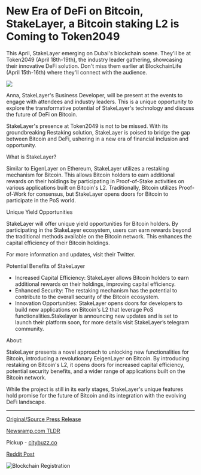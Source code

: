 # New Era of DeFi on Bitcoin, StakeLayer, a Bitcoin staking L2 is Coming to Token2049

This April, StakeLayer emerging on Dubai's blockchain scene. They'll be at Token2049 (April 18th-19th), the industry leader gathering, showcasing their innovative DeFi solution. Don't miss them earlier at BlockchainLife (April 15th-16th) where they'll connect with the audience.

![](https://blockchainwire.s3.amazonaws.com/RGBMARKETINGSOLUTIONSSRL/editor_image/de2c4f7d-80c6-4c06-bf4d-c8e434d85ea5.jpg)

Anna, StakeLayer's Business Developer, will be present at the events to engage with attendees and industry leaders. This is a unique opportunity to explore the transformative potential of StakeLayer's technology and discuss the future of DeFi on Bitcoin.

StakeLayer's presence at Token2049 is not to be missed. With its groundbreaking Restaking solution, StakeLayer is poised to bridge the gap between Bitcoin and DeFi, ushering in a new era of financial inclusion and opportunity.

What is StakeLayer?

Similar to EigenLayer on Ethereum, StakeLayer utilizes a restaking mechanism for Bitcoin. This allows Bitcoin holders to earn additional rewards on their holdings by participating in Proof-of-Stake activities on various applications built on Bitcoin's L2. Traditionally, Bitcoin utilizes Proof-of-Work for consensus, but StakeLayer opens doors for Bitcoin to participate in the PoS world.

Unique Yield Opportunities

StakeLayer will offer unique yield opportunities for Bitcoin holders. By participating in the StakeLayer ecosystem, users can earn rewards beyond the traditional methods available on the Bitcoin network. This enhances the capital efficiency of their Bitcoin holdings.

For more information and updates, visit their Twitter.

Potential Benefits of StakeLayer

* Increased Capital Efficiency: StakeLayer allows Bitcoin holders to earn additional rewards on their holdings, improving capital efficiency.
* Enhanced Security: The restaking mechanism has the potential to contribute to the overall security of the Bitcoin ecosystem.
* Innovation Opportunities: StakeLayer opens doors for developers to build new applications on Bitcoin's L2 that leverage PoS functionalities.Stakelayer is announcing new updates and is set to launch their platform soon, for more details visit StakeLayer’s telegram community.

About:

StakeLayer presents a novel approach to unlocking new functionalities for Bitcoin, introducing a revolutionary EeigenLayer on Bitcoin. By introducing restaking on Bitcoin's L2, it opens doors for increased capital efficiency, potential security benefits, and a wider range of applications built on the Bitcoin network.

While the project is still in its early stages, StakeLayer's unique features hold promise for the future of Bitcoin and its integration with the evolving DeFi landscape. 

---

[Original/Source Press Release](https://blockchainwire.io/press-release/new-era-of-defi-on-bitcoin-stakelayer-a-bitcoin-staking-l2-is-coming-to-token2049)
                    

[Newsramp.com TLDR](https://newsramp.com/curated-news/stakelayer-showcases-innovative-defi-solution-at-token2049-and-blockchainlife-events/073dca4cfd073ce658c00e51b225c92d) 


Pickup - [citybuzz.co](https://citybuzz.co/2024/04/02/stakelayer-brings-staking-and-defi-to-bitcoin)
 



[Reddit Post](https://www.reddit.com/r/technology_press/comments/1bu3qnm/stakelayer_showcases_innovative_defi_solution_at/) 



![Blockchain Registration](https://cdn.newsramp.app/blockchainwire/qrcode/244/2/lark2soP.webp)